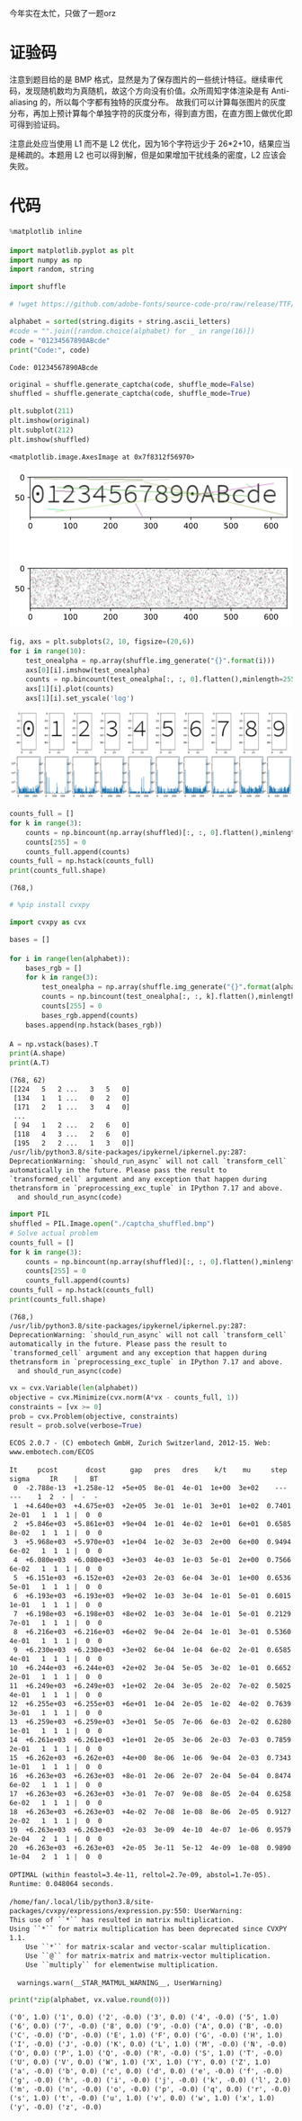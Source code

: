 今年实在太忙，只做了一题orz

# 证验码

注意到题目给的是 BMP 格式，显然是为了保存图片的一些统计特征。继续审代码，发现随机数均为真随机，故这个方向没有价值。众所周知字体渲染是有 Anti-aliasing 的，所以每个字都有独特的灰度分布。
故我们可以计算每张图片的灰度分布，再加上预计算每个单独字符的灰度分布，得到直方图，在直方图上做优化即可得到验证码。

注意此处应当使用 L1 而不是 L2 优化，因为16个字符远少于 26*2+10，结果应当是稀疏的。本题用 L2 也可以得到解，但是如果增加干扰线条的密度，L2 应该会失败。

# 代码

```python
%matplotlib inline

import matplotlib.pyplot as plt
import numpy as np
import random, string
```


```python
import shuffle
```


```python
# !wget https://github.com/adobe-fonts/source-code-pro/raw/release/TTF/SourceCodePro-Light.ttf
```


```python
alphabet = sorted(string.digits + string.ascii_letters)
#code = "".join([random.choice(alphabet) for _ in range(16)])
code = "01234567890ABcde"
print("Code:", code)
```

    Code: 01234567890ABcde



```python
original = shuffle.generate_captcha(code, shuffle_mode=False)
shuffled = shuffle.generate_captcha(code, shuffle_mode=True)
```


```python
plt.subplot(211)
plt.imshow(original)
plt.subplot(212)
plt.imshow(shuffled)
```




    <matplotlib.image.AxesImage at 0x7f8312f56970>




![svg](solver_files/solver_5_1.svg)



```python
fig, axs = plt.subplots(2, 10, figsize=(20,6))
for i in range(10):
    test_onealpha = np.array(shuffle.img_generate("{}".format(i)))
    axs[0][i].imshow(test_onealpha)
    counts = np.bincount(test_onealpha[:, :, 0].flatten(),minlength=255)
    axs[1][i].plot(counts)
    axs[1][i].set_yscale('log')
```


![svg](solver_files/solver_6_0.svg)



```python
counts_full = []
for k in range(3):
    counts = np.bincount(np.array(shuffled)[:, :, 0].flatten(),minlength=256)
    counts[255] = 0
    counts_full.append(counts)
counts_full = np.hstack(counts_full)
print(counts_full.shape)
```

    (768,)



```python
# %pip install cvxpy
```


```python
import cvxpy as cvx
```


```python
bases = []

for i in range(len(alphabet)):
    bases_rgb = []
    for k in range(3):
        test_onealpha = np.array(shuffle.img_generate("{}".format(alphabet[i])))
        counts = np.bincount(test_onealpha[:, :, k].flatten(),minlength=256)
        counts[255] = 0
        bases_rgb.append(counts)
    bases.append(np.hstack(bases_rgb))

A = np.vstack(bases).T
print(A.shape)
print(A.T)
```

    (768, 62)
    [[224   5   2 ...   3   5   0]
     [134   1   1 ...   0   2   0]
     [171   2   1 ...   3   4   0]
     ...
     [ 94   1   2 ...   2   6   0]
     [118   4   3 ...   2   6   0]
     [195   2   2 ...   1   3   0]]
    /usr/lib/python3.8/site-packages/ipykernel/ipkernel.py:287: DeprecationWarning: `should_run_async` will not call `transform_cell` automatically in the future. Please pass the result to `transformed_cell` argument and any exception that happen during thetransform in `preprocessing_exc_tuple` in IPython 7.17 and above.
      and should_run_async(code)



```python
import PIL
shuffled = PIL.Image.open("./captcha_shuffled.bmp")
# Solve actual problem
counts_full = []
for k in range(3):
    counts = np.bincount(np.array(shuffled)[:, :, 0].flatten(),minlength=256)
    counts[255] = 0
    counts_full.append(counts)
counts_full = np.hstack(counts_full)
print(counts_full.shape)
```

    (768,)
    /usr/lib/python3.8/site-packages/ipykernel/ipkernel.py:287: DeprecationWarning: `should_run_async` will not call `transform_cell` automatically in the future. Please pass the result to `transformed_cell` argument and any exception that happen during thetransform in `preprocessing_exc_tuple` in IPython 7.17 and above.
      and should_run_async(code)



```python
vx = cvx.Variable(len(alphabet))
objective = cvx.Minimize(cvx.norm(A*vx - counts_full, 1))
constraints = [vx >= 0]
prob = cvx.Problem(objective, constraints)
result = prob.solve(verbose=True)
```

    
    ECOS 2.0.7 - (C) embotech GmbH, Zurich Switzerland, 2012-15. Web: www.embotech.com/ECOS
    
    It     pcost       dcost      gap   pres   dres    k/t    mu     step   sigma     IR    |   BT
     0  -2.788e-13  +1.258e-12  +5e+05  8e-01  4e-01  1e+00  3e+02    ---    ---    1  2  - |  -  - 
     1  +4.640e+03  +4.675e+03  +2e+05  3e-01  1e-01  3e+01  1e+02  0.7401  2e-01   1  1  1 |  0  0
     2  +5.846e+03  +5.861e+03  +9e+04  1e-01  4e-02  1e+01  6e+01  0.6585  8e-02   1  1  1 |  0  0
     3  +5.968e+03  +5.970e+03  +1e+04  1e-02  3e-03  2e+00  6e+00  0.9494  6e-02   1  1  1 |  0  0
     4  +6.080e+03  +6.080e+03  +3e+03  4e-03  1e-03  5e-01  2e+00  0.7566  6e-02   1  1  1 |  0  0
     5  +6.151e+03  +6.152e+03  +2e+03  2e-03  6e-04  3e-01  1e+00  0.6536  5e-01   1  1  1 |  0  0
     6  +6.193e+03  +6.193e+03  +9e+02  1e-03  3e-04  1e-01  5e-01  0.6015  1e-01   1  1  1 |  0  0
     7  +6.198e+03  +6.198e+03  +8e+02  1e-03  3e-04  1e-01  5e-01  0.2129  7e-01   1  1  1 |  0  0
     8  +6.216e+03  +6.216e+03  +6e+02  9e-04  2e-04  1e-01  3e-01  0.5360  4e-01   1  1  1 |  0  0
     9  +6.230e+03  +6.230e+03  +3e+02  6e-04  1e-04  6e-02  2e-01  0.6585  4e-01   1  1  1 |  0  0
    10  +6.244e+03  +6.244e+03  +2e+02  3e-04  5e-05  3e-02  1e-01  0.6652  2e-01   1  1  1 |  0  0
    11  +6.249e+03  +6.249e+03  +1e+02  2e-04  3e-05  2e-02  7e-02  0.5025  4e-01   1  1  1 |  0  0
    12  +6.255e+03  +6.255e+03  +6e+01  1e-04  2e-05  1e-02  4e-02  0.7639  3e-01   1  1  1 |  0  0
    13  +6.259e+03  +6.259e+03  +3e+01  5e-05  7e-06  6e-03  2e-02  0.6280  1e-01   1  1  1 |  0  0
    14  +6.261e+03  +6.261e+03  +1e+01  2e-05  3e-06  2e-03  7e-03  0.7859  2e-01   1  1  1 |  0  0
    15  +6.262e+03  +6.262e+03  +4e+00  8e-06  1e-06  9e-04  2e-03  0.7343  1e-01   1  1  1 |  0  0
    16  +6.263e+03  +6.263e+03  +8e-01  2e-06  2e-07  2e-04  5e-04  0.8474  6e-02   1  1  1 |  0  0
    17  +6.263e+03  +6.263e+03  +3e-01  7e-07  9e-08  8e-05  2e-04  0.6258  6e-02   1  1  1 |  0  0
    18  +6.263e+03  +6.263e+03  +4e-02  7e-08  1e-08  8e-06  2e-05  0.9127  2e-02   1  1  1 |  0  0
    19  +6.263e+03  +6.263e+03  +2e-03  3e-09  4e-10  4e-07  1e-06  0.9579  2e-04   2  1  1 |  0  0
    20  +6.263e+03  +6.263e+03  +2e-05  3e-11  5e-12  4e-09  1e-08  0.9890  1e-04   2  1  1 |  0  0
    
    OPTIMAL (within feastol=3.4e-11, reltol=2.7e-09, abstol=1.7e-05).
    Runtime: 0.048064 seconds.
    
    /home/fan/.local/lib/python3.8/site-packages/cvxpy/expressions/expression.py:550: UserWarning: 
    This use of ``*`` has resulted in matrix multiplication.
    Using ``*`` for matrix multiplication has been deprecated since CVXPY 1.1.
        Use ``*`` for matrix-scalar and vector-scalar multiplication.
        Use ``@`` for matrix-matrix and matrix-vector multiplication.
        Use ``multiply`` for elementwise multiplication.
    
      warnings.warn(__STAR_MATMUL_WARNING__, UserWarning)



```python
print(*zip(alphabet, vx.value.round(0)))
```

    ('0', 1.0) ('1', 0.0) ('2', -0.0) ('3', 0.0) ('4', -0.0) ('5', 1.0) ('6', 0.0) ('7', -0.0) ('8', 0.0) ('9', -0.0) ('A', 0.0) ('B', -0.0) ('C', -0.0) ('D', -0.0) ('E', 1.0) ('F', 0.0) ('G', -0.0) ('H', 1.0) ('I', -0.0) ('J', -0.0) ('K', 0.0) ('L', 1.0) ('M', -0.0) ('N', -0.0) ('O', 0.0) ('P', 1.0) ('Q', -0.0) ('R', -0.0) ('S', 1.0) ('T', -0.0) ('U', 0.0) ('V', 0.0) ('W', 1.0) ('X', 1.0) ('Y', 0.0) ('Z', 1.0) ('a', -0.0) ('b', 0.0) ('c', 0.0) ('d', 0.0) ('e', -0.0) ('f', -0.0) ('g', -0.0) ('h', -0.0) ('i', -0.0) ('j', -0.0) ('k', -0.0) ('l', 2.0) ('m', -0.0) ('n', -0.0) ('o', -0.0) ('p', -0.0) ('q', 0.0) ('r', -0.0) ('s', 1.0) ('t', -0.0) ('u', 1.0) ('v', 0.0) ('w', 1.0) ('x', 1.0) ('y', -0.0) ('z', -0.0)

